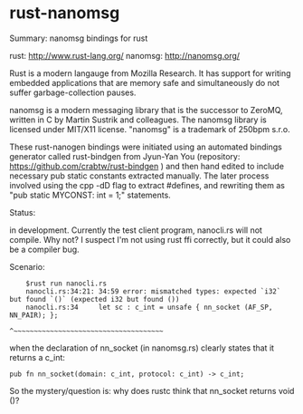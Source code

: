 rust-nanomsg
============

Summary: nanomsg bindings for rust

rust: http://www.rust-lang.org/
nanomsg: http://nanomsg.org/

Rust is a modern langauge from Mozilla Research. It has  support for 
 writing embedded applications that are memory safe and simultaneously
 do not suffer garbage-collection pauses.

nanomsg is a modern messaging library that is the 
 successor to ZeroMQ, written in C by Martin Sustrik and colleagues.
 The nanomsg library is licensed under MIT/X11 license. "nanomsg" 
 is a trademark of 250bpm s.r.o.

These rust-nanogen bindings were initiated using an automated bindings
 generator called rust-bindgen from Jyun-Yan You (repository:
 https://github.com/crabtw/rust-bindgen ) and then hand edited to
 include necessary pub static constants extracted manually. The
 later process involved using the cpp -dD flag to extract #defines,
 and rewriting them as "pub static MYCONST: int = 1;" statements.


Status:

  in development. Currently the test client program, nanocli.rs
  will not compile. Why not?  I suspect I'm not using rust ffi
  correctly, but it could also be a compiler bug.

  Scenario:
```
    $rust run nanocli.rs
    nanocli.rs:34:21: 34:59 error: mismatched types: expected `i32` but found `()` (expected i32 but found ())
    nanocli.rs:34     let sc : c_int = unsafe { nn_socket (AF_SP, NN_PAIR); };
                                       ^~~~~~~~~~~~~~~~~~~~~~~~~~~~~~~~~~~~~~
```

when the declaration of nn_socket (in nanomsg.rs) clearly states 
that it returns a c_int:

```
pub fn nn_socket(domain: c_int, protocol: c_int) -> c_int;
```
So the mystery/question is: why does rustc think that nn_socket returns void ()?

